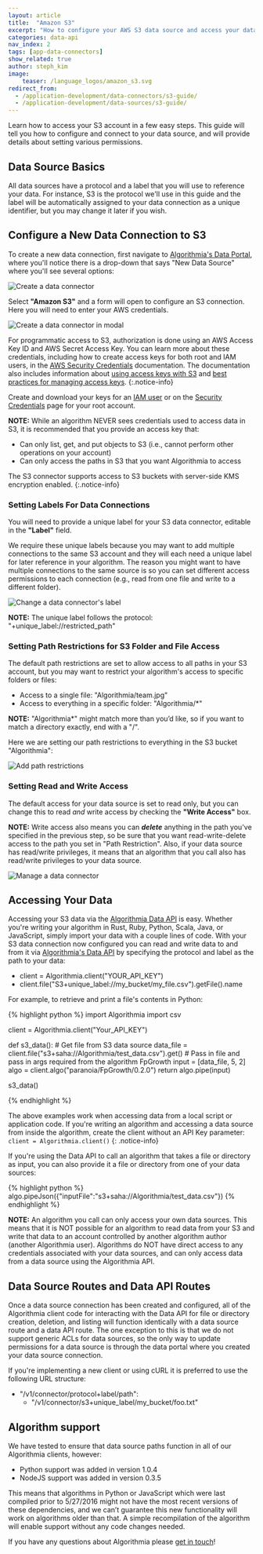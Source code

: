 ```yaml
---
layout: article
title:  "Amazon S3"
excerpt: "How to configure your AWS S3 data source and access your data via the Algorithmia Data API."
categories: data-api
nav_index: 2
tags: [app-data-connectors]
show_related: true
author: steph_kim
image:
    teaser: /language_logos/amazon_s3.svg
redirect_from:
  - /application-development/data-connectors/s3-guide/
  - /application-development/data-sources/s3-guide/
---
```


Learn how to access your S3 account in a few easy steps. This guide will tell you how to configure and connect to your data source, and will provide details about setting various permissions.

## Data Source Basics
All data sources have a protocol and a label that you will use to reference your data. For instance, S3 is the protocol we'll use in this guide and the label will be automatically assigned to your data connection as a unique identifier, but you may change it later if you wish.

## Configure a New Data Connection to S3
To create a new data connection, first navigate to <a href="{{site.baseurl}}/data">Algorithmia's Data Portal</a>, where you'll notice there is a drop-down that says "New Data Source" where you'll see several options:

<img src="{{site.cdnurl}}{{site.baseurl}}/images/post_images/data_connectors/create_data_connector.png" alt="Create a data connector" class="screenshot img-md">

Select **"Amazon S3"** and a form will open to configure an S3 connection. Here you will need to enter your AWS credentials.

<img src="{{site.cdnurl}}{{site.baseurl}}/images/post_images/data_connectors/s3_create_data_connector.png" alt="Create a data connector in modal" class="screenshot img-sm">

For programmatic access to S3, authorization is done using an AWS Access Key ID and AWS Secret Access Key. You can learn more about these credentials, including how to create access keys for both root and IAM users, in the [AWS Security Credentials](https://docs.aws.amazon.com/general/latest/gr/aws-sec-cred-types.html#access-keys-and-secret-access-keys) documentation. The documentation also includes information about [using access keys with S3](https://docs.aws.amazon.com/AmazonS3/latest/dev/MakingRequests.html#TypesofSecurityCredentials) and [best practices for managing access keys](https://docs.aws.amazon.com/general/latest/gr/aws-access-keys-best-practices.html).
{:.notice-info}

Create and download your keys for an [IAM user](https://console.aws.amazon.com/iam/home#/users) or on the [Security Credentials](https://console.aws.amazon.com/iam/home#/security_credentials) page for your root account.

**NOTE:** While an algorithm NEVER sees credentials used to access data in S3, it is recommended that you provide an access key that:

- Can only list, get, and put objects to S3 (i.e., cannot perform other operations on your account)
- Can only access the paths in S3 that you want Algorithmia to access

The S3 connector supports access to S3 buckets with server-side KMS encryption enabled.
{:.notice-info}

### Setting Labels For Data Connections
You will need to provide a unique label for your S3 data connector, editable in the **"Label"** field.

We require these unique labels because you may want to add multiple connections to the same S3 account and they will each need a unique label for later reference in your algorithm. The reason you might want to have multiple connections to the same source is so you can set different access permissions to each connection (e.g., read from one file and write to a different folder).

<img src="{{site.cdnurl}}{{site.baseurl}}/images/post_images/data_connectors/s3_manage_connector_change_label.png" alt="Change a data connector's label" class="screenshot img-sm">

**NOTE:** The unique label follows the protocol: "+unique_label://restricted_path"

### Setting Path Restrictions for S3 Folder and File Access
The default path restrictions are set to allow access to all paths in your S3 account, but you may want to restrict your algorithm's access to specific folders or files:

- Access to a single file: "Algorithmia/team.jpg"
- Access to everything in a specific folder: "Algorithmia/*"

**NOTE:** "Algorithmia*" might match more than you’d like, so if you want to match a directory exactly, end with a "/".

Here we are setting our path restrictions to everything in the S3 bucket "Algorithmia":

<img src="{{site.cdnurl}}{{site.baseurl}}/images/post_images/data_connectors/s3_restricted_paths.png" alt="Add path restrictions" class="screenshot img-sm">

### Setting Read and Write Access
The default access for your data source is set to read only, but you can change this to read *and* write access by checking the **"Write Access"** box.

**NOTE:** Write access also means you can ***delete*** anything in the path you've specified in the previous step, so be sure that you want read-write-delete access to the path you set in "Path Restriction". Also, if your data source has read/write privileges, it means that an algorithm that you call also has read/write privileges to your data source.

<img src="{{site.cdnurl}}{{site.baseurl}}/images/post_images/data_connectors/s3_write_access.png" alt="Manage a data connector" class="screenshot img-sm">

## Accessing Your Data
Accessing your S3 data via the <a href="http://docs.algorithmia.com/#data-api-specification">Algorithmia Data API</a> is easy. Whether you're writing your algorithm in Rust, Ruby, Python, Scala, Java, or JavaScript, simply import your data with a couple lines of code. With your S3 data connection now configured you can read and write data to and from it via <a href="http://docs.algorithmia.com/#data-api-specification">Algorithmia's Data API</a> by specifying the protocol and label as the path to your data:

- client = Algorithmia.client("YOUR_API_KEY")
- client.file("S3+unique_label://my_bucket/my_file.csv").getFile().name

For example, to retrieve and print a file's contents in Python:

{% highlight python %}
import Algorithmia
import csv

client = Algorithmia.client("Your_API_KEY")

def s3_data():
    # Get file from S3 data source
    data_file = client.file("s3+saha://Algorithmia/test_data.csv").get()
    # Pass in file and pass in args required from the algorithm FpGrowth
    input = [data_file, 5, 2]
    algo = client.algo("paranoia/FpGrowth/0.2.0")
    return algo.pipe(input)

s3_data()

{% endhighlight %}

The above examples work when accessing data from a local script or application code. If you're writing an algorithm and accessing a data source from inside the algorithm, create the client without an API Key parameter: `client = Algorithmia.client()`
{: .notice-info}

If you're using the Data API to call an algorithm that takes a file or directory as input, you can also provide it a file or directory from one of your data sources:

{% highlight python %}
algo.pipeJson({"inputFile":"s3+saha://Algorithmia/test_data.csv"})
{% endhighlight %}

**NOTE:** An algorithm you call can only access your own data sources. This means that it is NOT possible for an algorithm to read data from your S3 and write that data to an account controlled by another algorithm author (another Algorithmia user). Algorithms do NOT have direct access to any credentials associated with your data sources, and can only access data from a data source using the Algorithmia API.

## Data Source Routes and Data API Routes

Once a data source connection has been created and configured, all of the Algorithmia client code for interacting with the Data API for file or directory creation, deletion, and listing will function identically with a data source route and a data API route. The one exception to this is that we do not support generic ACLs for data sources, so the only way to update permissions for a data source is through the data portal where you created your data source connection.

If you're implementing a new client or using cURL it is preferred to use the following URL structure:

- "/v1/connector/protocol+label/path":
    - "/v1/connector/s3+unique_label/my_bucket/foo.txt"

## Algorithm support
We have tested to ensure that data source paths function in all of our Algorithmia clients, however:

- Python support was added in version 1.0.4
- NodeJS support was added in version 0.3.5

This means that algorithms in Python or JavaScript which were last compiled prior to 5/27/2016 might not have the most recent versions of these dependencies, and we can’t guarantee this new functionality will work on algorithms older than that. A simple recompilation of the algorithm will enable support without any code changes needed.

If you have any questions about Algorithmia please <a href="mailto:support@algorithmia.com">get in touch</a>!
